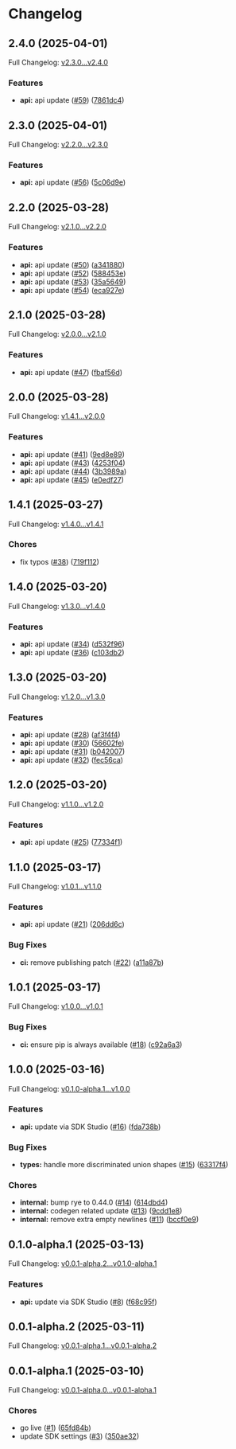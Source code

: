 # Changelog

## 2.4.0 (2025-04-01)

Full Changelog: [v2.3.0...v2.4.0](https://github.com/revenium/revenium-metering-python/compare/v2.3.0...v2.4.0)

### Features

* **api:** api update ([#59](https://github.com/revenium/revenium-metering-python/issues/59)) ([7861dc4](https://github.com/revenium/revenium-metering-python/commit/7861dc4dde3675b297c37aed7b9e67c883857dfe))

## 2.3.0 (2025-04-01)

Full Changelog: [v2.2.0...v2.3.0](https://github.com/revenium/revenium-metering-python/compare/v2.2.0...v2.3.0)

### Features

* **api:** api update ([#56](https://github.com/revenium/revenium-metering-python/issues/56)) ([5c06d9e](https://github.com/revenium/revenium-metering-python/commit/5c06d9e608c0a1843585b97151780e1f6a96d9a7))

## 2.2.0 (2025-03-28)

Full Changelog: [v2.1.0...v2.2.0](https://github.com/revenium/revenium-metering-python/compare/v2.1.0...v2.2.0)

### Features

* **api:** api update ([#50](https://github.com/revenium/revenium-metering-python/issues/50)) ([a341880](https://github.com/revenium/revenium-metering-python/commit/a34188079797aabad5ca3a8bffcc5105d4fa20c9))
* **api:** api update ([#52](https://github.com/revenium/revenium-metering-python/issues/52)) ([588453e](https://github.com/revenium/revenium-metering-python/commit/588453e52c8b990e1d49dd8ff3254176269f6cd3))
* **api:** api update ([#53](https://github.com/revenium/revenium-metering-python/issues/53)) ([35a5649](https://github.com/revenium/revenium-metering-python/commit/35a56490fe0b5fcc056a64de4d2a4ddc53bfea38))
* **api:** api update ([#54](https://github.com/revenium/revenium-metering-python/issues/54)) ([eca927e](https://github.com/revenium/revenium-metering-python/commit/eca927e776f763abe944064874c7ca0a0decd244))

## 2.1.0 (2025-03-28)

Full Changelog: [v2.0.0...v2.1.0](https://github.com/revenium/revenium-metering-python/compare/v2.0.0...v2.1.0)

### Features

* **api:** api update ([#47](https://github.com/revenium/revenium-metering-python/issues/47)) ([fbaf56d](https://github.com/revenium/revenium-metering-python/commit/fbaf56d8b5a17b1ae394ea153190b1e9e2aaadcf))

## 2.0.0 (2025-03-28)

Full Changelog: [v1.4.1...v2.0.0](https://github.com/revenium/revenium-metering-python/compare/v1.4.1...v2.0.0)

### Features

* **api:** api update ([#41](https://github.com/revenium/revenium-metering-python/issues/41)) ([9ed8e89](https://github.com/revenium/revenium-metering-python/commit/9ed8e892ddd1f46bea22fe2df02aaccf881f96b9))
* **api:** api update ([#43](https://github.com/revenium/revenium-metering-python/issues/43)) ([4253f04](https://github.com/revenium/revenium-metering-python/commit/4253f04928d9d188e819911a203b852863d99970))
* **api:** api update ([#44](https://github.com/revenium/revenium-metering-python/issues/44)) ([3b3989a](https://github.com/revenium/revenium-metering-python/commit/3b3989a9b9a5deb03945241dd773d20466219265))
* **api:** api update ([#45](https://github.com/revenium/revenium-metering-python/issues/45)) ([e0edf27](https://github.com/revenium/revenium-metering-python/commit/e0edf27d7fb7eaa274a60b1cb90c06ec19384b23))

## 1.4.1 (2025-03-27)

Full Changelog: [v1.4.0...v1.4.1](https://github.com/revenium/revenium-metering-python/compare/v1.4.0...v1.4.1)

### Chores

* fix typos ([#38](https://github.com/revenium/revenium-metering-python/issues/38)) ([719f112](https://github.com/revenium/revenium-metering-python/commit/719f11225e758eea6a1ae25b404040e4a853184b))

## 1.4.0 (2025-03-20)

Full Changelog: [v1.3.0...v1.4.0](https://github.com/revenium/revenium-metering-python/compare/v1.3.0...v1.4.0)

### Features

* **api:** api update ([#34](https://github.com/revenium/revenium-metering-python/issues/34)) ([d532f96](https://github.com/revenium/revenium-metering-python/commit/d532f9606c202832668d360d8a1fc7fe0d9e155a))
* **api:** api update ([#36](https://github.com/revenium/revenium-metering-python/issues/36)) ([c103db2](https://github.com/revenium/revenium-metering-python/commit/c103db2857567438cfc1154388134e6a3abf0f57))

## 1.3.0 (2025-03-20)

Full Changelog: [v1.2.0...v1.3.0](https://github.com/revenium/revenium-metering-python/compare/v1.2.0...v1.3.0)

### Features

* **api:** api update ([#28](https://github.com/revenium/revenium-metering-python/issues/28)) ([af3f4f4](https://github.com/revenium/revenium-metering-python/commit/af3f4f43d57b478323acdc8d590cbbfa7ab8deda))
* **api:** api update ([#30](https://github.com/revenium/revenium-metering-python/issues/30)) ([56602fe](https://github.com/revenium/revenium-metering-python/commit/56602feec4cb371b126d89b7a3b7bcb173b8bfe8))
* **api:** api update ([#31](https://github.com/revenium/revenium-metering-python/issues/31)) ([b042007](https://github.com/revenium/revenium-metering-python/commit/b042007eca5954e9eaea93eeec9120a9f4f0e6e7))
* **api:** api update ([#32](https://github.com/revenium/revenium-metering-python/issues/32)) ([fec56ca](https://github.com/revenium/revenium-metering-python/commit/fec56ca89ce68cf98ee88c7f4fa283f9ed708b9c))

## 1.2.0 (2025-03-20)

Full Changelog: [v1.1.0...v1.2.0](https://github.com/revenium/revenium-metering-python/compare/v1.1.0...v1.2.0)

### Features

* **api:** api update ([#25](https://github.com/revenium/revenium-metering-python/issues/25)) ([77334f1](https://github.com/revenium/revenium-metering-python/commit/77334f1f77b0f6ce3df41442f2037bb37e8d3dbf))

## 1.1.0 (2025-03-17)

Full Changelog: [v1.0.1...v1.1.0](https://github.com/revenium/revenium-metering-python/compare/v1.0.1...v1.1.0)

### Features

* **api:** api update ([#21](https://github.com/revenium/revenium-metering-python/issues/21)) ([206dd6c](https://github.com/revenium/revenium-metering-python/commit/206dd6c2b49088eea94614750fd97c067db70b76))


### Bug Fixes

* **ci:** remove publishing patch ([#22](https://github.com/revenium/revenium-metering-python/issues/22)) ([a11a87b](https://github.com/revenium/revenium-metering-python/commit/a11a87b12a6e95e294e22d9037fafd93113b0961))

## 1.0.1 (2025-03-17)

Full Changelog: [v1.0.0...v1.0.1](https://github.com/revenium/revenium-metering-python/compare/v1.0.0...v1.0.1)

### Bug Fixes

* **ci:** ensure pip is always available ([#18](https://github.com/revenium/revenium-metering-python/issues/18)) ([c92a6a3](https://github.com/revenium/revenium-metering-python/commit/c92a6a3430a507462b2d70a37dcc4525407faacb))

## 1.0.0 (2025-03-16)

Full Changelog: [v0.1.0-alpha.1...v1.0.0](https://github.com/revenium/revenium-metering-python/compare/v0.1.0-alpha.1...v1.0.0)

### Features

* **api:** update via SDK Studio ([#16](https://github.com/revenium/revenium-metering-python/issues/16)) ([fda738b](https://github.com/revenium/revenium-metering-python/commit/fda738b99aa121b04df02a64987f8d003ef8055e))


### Bug Fixes

* **types:** handle more discriminated union shapes ([#15](https://github.com/revenium/revenium-metering-python/issues/15)) ([63317f4](https://github.com/revenium/revenium-metering-python/commit/63317f448fbe4590a19d82ba5c67da7be0a6c4ab))


### Chores

* **internal:** bump rye to 0.44.0 ([#14](https://github.com/revenium/revenium-metering-python/issues/14)) ([614dbd4](https://github.com/revenium/revenium-metering-python/commit/614dbd4639c6ea18b16f91517bf91699562d5777))
* **internal:** codegen related update ([#13](https://github.com/revenium/revenium-metering-python/issues/13)) ([9cdd1e8](https://github.com/revenium/revenium-metering-python/commit/9cdd1e840e190537e239a4df8f6639428a12f5d2))
* **internal:** remove extra empty newlines ([#11](https://github.com/revenium/revenium-metering-python/issues/11)) ([bccf0e9](https://github.com/revenium/revenium-metering-python/commit/bccf0e9e8ce617911786d1ff250f2dbd50b7e767))

## 0.1.0-alpha.1 (2025-03-13)

Full Changelog: [v0.0.1-alpha.2...v0.1.0-alpha.1](https://github.com/revenium/revenium-metering-python/compare/v0.0.1-alpha.2...v0.1.0-alpha.1)

### Features

* **api:** update via SDK Studio ([#8](https://github.com/revenium/revenium-metering-python/issues/8)) ([f68c95f](https://github.com/revenium/revenium-metering-python/commit/f68c95fed3c81e362a017a16677ea7b1af9b4aea))

## 0.0.1-alpha.2 (2025-03-11)

Full Changelog: [v0.0.1-alpha.1...v0.0.1-alpha.2](https://github.com/revenium/revenium-metering-python/compare/v0.0.1-alpha.1...v0.0.1-alpha.2)

## 0.0.1-alpha.1 (2025-03-10)

Full Changelog: [v0.0.1-alpha.0...v0.0.1-alpha.1](https://github.com/revenium/revenium-metering-python/compare/v0.0.1-alpha.0...v0.0.1-alpha.1)

### Chores

* go live ([#1](https://github.com/revenium/revenium-metering-python/issues/1)) ([65fd84b](https://github.com/revenium/revenium-metering-python/commit/65fd84ba27271c5e68054e8f4e5290e3e6cb339f))
* update SDK settings ([#3](https://github.com/revenium/revenium-metering-python/issues/3)) ([350ae32](https://github.com/revenium/revenium-metering-python/commit/350ae32a7b5ec7cc98c8da08f590e486f4492769))
